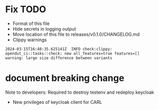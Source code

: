 # Fix TODO
* Format of this file
* Hide secrets in logging output
* Move location of this file to releases/v0.1.0/CHANGELOG.md
* Clippy warnings
```text
2024-03-15T16:48:35.625141Z  INFO check:clippy: opendut_ci::tasks::check: new all_features=true features=[]                             warning: large size difference between variants
```

# document breaking change
Note to developers: Required to destroy testenv and redeploy keycloak 
- New privileges of keycloak client for CARL
